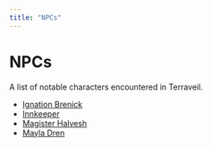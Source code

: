 ```yaml
---
title: "NPCs"
---
```


# NPCs

A list of notable characters encountered in Terraveil.

<!-- npcs:start -->

- [Ignation Brenick](ignation-brenick.md)
- [Innkeeper](innkeeper.md)
- [Magister Halvesh](magister-halvesh.md)
- [Mayla Dren](mayla-dren.md)

<!-- npcs:end -->
